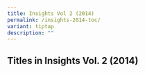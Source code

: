 ```yaml
---
title: Insights Vol 2 (2014)
permalink: /insights-2014-toc/
variant: tiptap
description: ""
---
```

<h2>Titles in Insights Vol. 2 (2014)</h2><p></p>